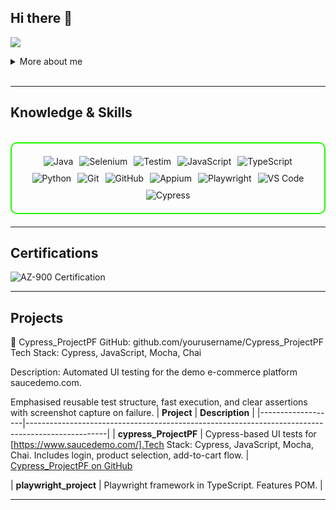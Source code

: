 ## Hi there 👋
<a href="www.linkedin.com/in/soorya-asokan-03b4232a7"><img src="https://img.shields.io/badge/-LinkedIn-0072b1?&style=for-the-badge&logo=linkedin&logoColor=white" /></a>

<details>
  <summary>More about me</summary>
QA Automation Engineer | Freelance Tester
📍 Based in the UK | Originally from India

🚀 Passionate about delivering high-quality software through smart, scalable automation. I specialise in end-to-end testing using modern frameworks like Cypress, Playwright, Appium, and Testim.

🔍 With a strong foundation in both manual and automated testing, I focus on writing maintainable, efficient, and robust test scripts that help build confidence in every release.

🧠 Always learning, always evolving.Looking out for QA opportunities and I am currently deepening my expertise in:
AI-driven Testing
Data Science & Machine learning.

🌱 My goal is to bridge the gap between quality assurance and intelligent automation by continuously upskilling and staying ahead of trends in the testing world.

</details>
<br>

---

<h2 id="knowledge_skills" align=''> Knowledge & Skills </h2>

<br>

<div style="border: 2px solid #22F700; border-radius: 10px; padding: 20px; margin-bottom: 20px;">
  <div align="left" style="display: flex; flex-wrap: wrap; justify-content: center; gap: 10px;">
<img src="https://img.shields.io/badge/Java-F80000?style=for-the-badge&logo=java&logoColor=white" alt="Java" />
<img src="https://img.shields.io/badge/Selenium-43B02A?style=for-the-badge&logo=selenium&logoColor=white" alt="Selenium" />
<img src="https://img.shields.io/badge/Testim-0060A9?style=for-the-badge&logo=testim&logoColor=white" alt="Testim" />
<img src="https://img.shields.io/badge/JavaScript-F7DF1E?style=for-the-badge&logo=javascript&logoColor=black" alt="JavaScript" />
<img src="https://img.shields.io/badge/TypeScript-3178C6?style=for-the-badge&logo=typescript&logoColor=white" alt="TypeScript" />
<img src="https://img.shields.io/badge/Python-3776AB?style=for-the-badge&logo=python&logoColor=white" alt="Python" />
<img src="https://img.shields.io/badge/Git-F05032?style=for-the-badge&logo=git&logoColor=white" alt="Git" />
<img src="https://img.shields.io/badge/GitHub-181717?style=for-the-badge&logo=github&logoColor=white" alt="GitHub" />
<img src="https://img.shields.io/badge/Appium-25A8E0?style=for-the-badge&logo=appium&logoColor=white" alt="Appium" />
<img src="https://img.shields.io/badge/Playwright-2E7BB4?style=for-the-badge&logo=playwright&logoColor=white" alt="Playwright" />
<img src="https://img.shields.io/badge/Visual_Studio_Code-007ACC?style=for-the-badge&logo=visual-studio-code&logoColor=white" alt="VS Code" />
<img src="https://img.shields.io/badge/Cypress-17202C?style=for-the-badge&logo=cypress&logoColor=white" alt="Cypress" />
  </div>
</div>

---
<h2 id="Certifications" align=''> Certifications </h2>

<div>
<img src="https://img.shields.io/badge/AZ-900-0078D4?style=for-the-badge&logo=microsoft-azure&logoColor=white" alt="AZ-900 Certification" />



</div>

---

<h2 id="Projects" align=''> Projects </h2>

🚀 Cypress_ProjectPF
GitHub: github.com/yourusername/Cypress_ProjectPF
Tech Stack: Cypress, JavaScript, Mocha, Chai

Description:
Automated UI testing for the demo e-commerce platform saucedemo.com.


Emphasised reusable test structure, fast execution, and clear assertions with screenshot capture on failure.
| **Project**      | **Description**                                                                                  |
|-------------------|--------------------------------------------------------------------------------------------------|
| **cypress_ProjectPF**    | Cypress-based UI tests for [https://www.saucedemo.com/].Tech Stack: Cypress, JavaScript, Mocha, Chai. Includes login, product selection, add-to-cart flow. |
<a href="https://www.github.com/soorya474/Cypress_ProjectPF" target="_blank">Cypress_ProjectPF on GitHub</a>

| **playwright_project**   | Playwright framework in TypeScript. Features POM. | 

---
